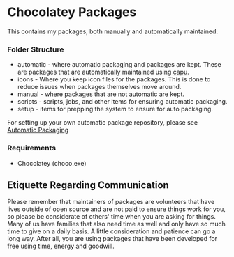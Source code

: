# Chocolatey Packages

This contains my packages, both manually and automatically maintained.

### Folder Structure

* automatic - where automatic packaging and packages are kept. These are packages that are automatically maintained using [capu](https://github.com/pauby/capu/).
* icons - Where you keep icon files for the packages. This is done to reduce issues when packages themselves move around.
* manual - where packages that are not automatic are kept.
* scripts - scripts, jobs, and other items for ensuring automatic packaging.
* setup - items for prepping the system to ensure for auto packaging.

For setting up your own automatic package repository, please see [Automatic Packaging](https://chocolatey.org/docs/automatic-packages)

### Requirements

* Chocolatey (choco.exe)

## Etiquette Regarding Communication

Please remember that maintainers of packages are volunteers that have lives outside of open source and are not paid to ensure things work for you, so please be considerate of others' time when you are asking for things. Many of us have families that also need time as well and only have so much time to give on a daily basis. A little consideration and patience can go a long way. After all, you are using packages that have been developed for free using time, energy and goodwill.

